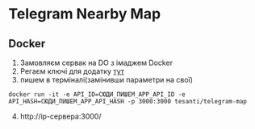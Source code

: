 # Telegram Nearby Map


## Docker

1. Замовляєм сервак на DO з імаджем Docker
2. Регаєм ключі для додатку [тут](https://my.telegram.org/)
3. пишем в терміналі(замінивши параметри на свої)

```
docker run -it -e API_ID=СЮДИ_ПИШЕМ_APP_API_ID -e API_HASH=СЮДИ_ПИШЕМ_APP_API_HASH -p 3000:3000 tesanti/telegram-map
```
4. http://ip-сервера:3000/
